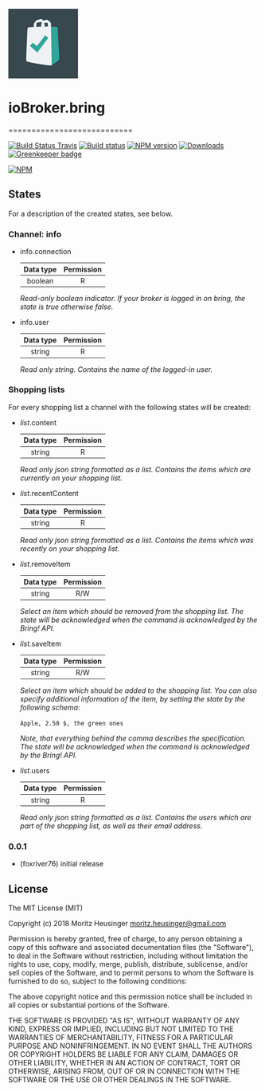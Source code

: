 ![Logo](/admin/bring.png)
# ioBroker.bring
===========================

[![Build Status Travis](https://travis-ci.org/foxriver76/ioBroker.bring.svg?branch=master)](https://travis-ci.org/foxriver76/ioBroker.bring)
[![Build status](https://ci.appveyor.com/api/projects/status/r7whpsbjfqn18toe/branch/master?svg=true)](https://ci.appveyor.com/project/foxriver76/iobroker-bring/branch/master)
[![NPM version](http://img.shields.io/npm/v/iobroker.bring.svg)](https://www.npmjs.com/package/iobroker.bring)
[![Downloads](https://img.shields.io/npm/dm/iobroker.bring.svg)](https://www.npmjs.com/package/iobroker.bring)
[![Greenkeeper badge](https://badges.greenkeeper.io/foxriver76/ioBroker.bring.svg)](https://greenkeeper.io/)

[![NPM](https://nodei.co/npm/iobroker.bring.png?downloads=true)](https://nodei.co/npm/iobroker.bring/)

## States
For a description of the created states, see below.

### Channel: info
* info.connection

    |Data type|Permission|                                                                       
    |:---:|:---:|
    |boolean|R|

   *Read-only boolean indicator. If your broker is logged in on bring, the state is true otherwise false.*
   
* info.user

    |Data type|Permission|                                                                       
    |:---:|:---:|
    |string|R|

   *Read only string. Contains the name of the logged-in user.*
   
### Shopping lists
For every shopping list a channel with the following states will be created:

* *list*.content

    |Data type|Permission|                                                                       
    |:---:|:---:|
    |string|R|

   *Read only json string formatted as a list. Contains the items which are currently on your shopping list.*
   
* *list*.recentContent

    |Data type|Permission|                                                                       
    |:---:|:---:|
    |string|R|

   *Read only json string formatted as a list. Contains the items which was recently on your shopping list.*
   
* *list*.removeItem

    |Data type|Permission|                                                                       
    |:---:|:---:|
    |string|R/W|

   *Select an item which should be removed from the shopping list. 
   The state will be acknowledged when the command is acknowledged by the Bring! API.*
   
* *list*.saveItem

    |Data type|Permission|                                                                       
    |:---:|:---:|
    |string|R/W|

   *Select an item which should be added to the shopping list. You can also specify additional information of the
   item, by setting the state by the following schema:* 
   
   ```Apple, 2.50 $, the green ones```
   
   *Note, that everything behind the comma describes the specification. 
   The state will be acknowledged when the command is acknowledged by the Bring! API.*
    
* *list*.users

    |Data type|Permission|                                                                       
    |:---:|:---:|
    |string|R|

   *Read only json string formatted as a list. Contains the users which are part of the shopping list, 
   as well as their email address.*

### 0.0.1
* (foxriver76) initial release

## License
The MIT License (MIT)

Copyright (c) 2018 Moritz Heusinger <moritz.heusinger@gmail.com>

Permission is hereby granted, free of charge, to any person obtaining a copy
of this software and associated documentation files (the "Software"), to deal
in the Software without restriction, including without limitation the rights
to use, copy, modify, merge, publish, distribute, sublicense, and/or sell
copies of the Software, and to permit persons to whom the Software is
furnished to do so, subject to the following conditions:

The above copyright notice and this permission notice shall be included in
all copies or substantial portions of the Software.

THE SOFTWARE IS PROVIDED "AS IS", WITHOUT WARRANTY OF ANY KIND, EXPRESS OR
IMPLIED, INCLUDING BUT NOT LIMITED TO THE WARRANTIES OF MERCHANTABILITY,
FITNESS FOR A PARTICULAR PURPOSE AND NONINFRINGEMENT. IN NO EVENT SHALL THE
AUTHORS OR COPYRIGHT HOLDERS BE LIABLE FOR ANY CLAIM, DAMAGES OR OTHER
LIABILITY, WHETHER IN AN ACTION OF CONTRACT, TORT OR OTHERWISE, ARISING FROM,
OUT OF OR IN CONNECTION WITH THE SOFTWARE OR THE USE OR OTHER DEALINGS IN
THE SOFTWARE.
